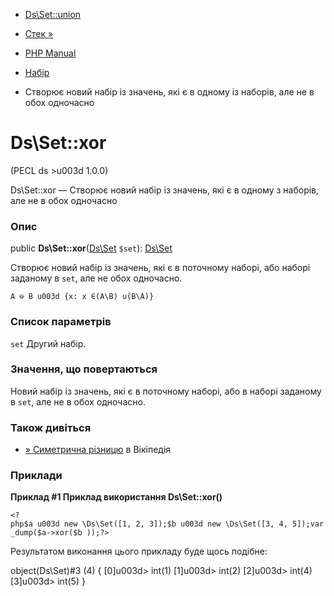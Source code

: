 - [Ds\Set::union](ds-set.union.md)
- [Стек »](class.ds-stack.md)

- [PHP Manual](index.md)
- [Набір](class.ds-set.md)
- Створює новий набір із значень, які є в одному із наборів, але
не в обох одночасно

# Ds\Set::xor

(PECL ds \>u003d 1.0.0)

Ds\Set::xor — Створює новий набір із значень, які є в одному з
наборів, але не в обох одночасно

### Опис

public **Ds\Set::xor**([Ds\Set](class.ds-set.md) `$set`):
[Ds\Set](class.ds-set.md)

Створює новий набір із значень, які є в поточному наборі, або
наборі заданому в `set`, але не обох одночасно.

`A ⊖ B u003d {x: x ∈(A\B) ∪(B\A)}`

### Список параметрів

`set`
Другий набір.

### Значення, що повертаються

Новий набір із значень, які є в поточному наборі, або в наборі
заданому в `set`, але не в обох одночасно.

### Також дивіться

- [» Симетрична різницю](https://en.wikipedia.org/wiki/Symmetric_difference) в
Вікіпедія

### Приклади

**Приклад #1 Приклад використання **Ds\Set::xor()****

` <?php$a u003d new \Ds\Set([1, 2, 3]);$b u003d new \Ds\Set([3, 4, 5]);var_dump($a->xor($b ));?> `

Результатом виконання цього прикладу буде щось подібне:

object(Ds\Set)#3 (4) {
[0]u003d>
int(1)
[1]u003d>
int(2)
[2]u003d>
int(4)
[3]u003d>
int(5)
}

